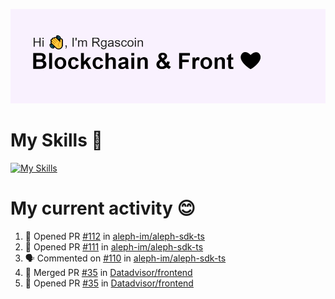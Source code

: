 <!--
**Rgascoin/Rgascoin** is a ✨ _special_ ✨ repository because its `README.md` (this file) appears on your GitHub profile.
-->

![image info](./header.png)


# My Skills 🌟

[![My Skills](https://skillicons.dev/icons?i=solidity,nextjs,tailwind,react,nodejs,ts,docker,jest,py,postgres,git,bash,cpp)](https://skillicons.dev)


# My current activity 😊

<!--START_SECTION:activity-->
1. 💪 Opened PR [#112](https://github.com/aleph-im/aleph-sdk-ts/pull/112) in [aleph-im/aleph-sdk-ts](https://github.com/aleph-im/aleph-sdk-ts)
2. 💪 Opened PR [#111](https://github.com/aleph-im/aleph-sdk-ts/pull/111) in [aleph-im/aleph-sdk-ts](https://github.com/aleph-im/aleph-sdk-ts)
3. 🗣 Commented on [#110](https://github.com/aleph-im/aleph-sdk-ts/issues/110) in [aleph-im/aleph-sdk-ts](https://github.com/aleph-im/aleph-sdk-ts)
4. 🎉 Merged PR [#35](https://github.com/Datadvisor/frontend/pull/35) in [Datadvisor/frontend](https://github.com/Datadvisor/frontend)
5. 💪 Opened PR [#35](https://github.com/Datadvisor/frontend/pull/35) in [Datadvisor/frontend](https://github.com/Datadvisor/frontend)
<!--END_SECTION:activity-->

